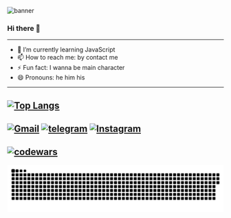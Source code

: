 ![banner](https://iili.io/bVEujt.png)
### Hi there 👋


<!-- **moe-ka/moe-ka** is a ✨ _special_ ✨ repository because its `README.md` (this file) appears on your GitHub profile. -->


<!-- - 🔭 I’m currently working on ... -->
<!-- - 👯 I’m looking to collaborate on ... -->
<!-- - 💬 Ask me about ... -->
<!-- - 🤔 I’m looking for help with ... -->

---
- 🌱 I’m currently learning JavaScript
- 📫 How to reach me: by contact me
- ⚡ Fun fact: I wanna be main character
- 😄 Pronouns: he him his
---

[![Top Langs](https://github-readme-stats.vercel.app/api/top-langs/?username=moe-ka&layout=compact&langs_count=10&theme=transparent)]()
---
[![Gmail](https://img.shields.io/badge/Gmail-D14836?style=for-the-badge&logo=gmail&logoColor=white)]() [![telegram](https://img.shields.io/badge/Telegram-2CA5E0?style=for-the-badge&logo=telegram&logoColor=white)]()
[![Instagram](https://img.shields.io/badge/Instagram-E4405F?style=for-the-badge&logo=instagram&logoColor=white)]()
---
[![codewars](https://www.codewars.com/users/moeka/badges/small)](https://www.codewars.com/users/moeka)
---
![snake gif](https://github.com/moe-ka/moe-ka/blob/output/github-contribution-grid-snake.svg)
